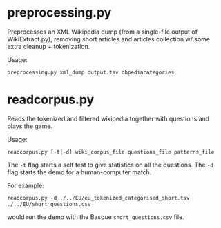 # preprocessing.py

Preprocesses an XML Wikipedia dump (from a single-file output of WikiExtract.py), removing short articles and articles collection w/ some extra cleanup + tokenization.

Usage:

`preprocessing.py xml_dump output.tsv dbpediacategories`

# readcorpus.py

Reads the tokenized and filtered wikipedia together with questions and plays the game.

Usage:

`readcorpus.py [-t|-d] wiki_corpus_file questions_file patterns_file`

The `-t` flag starts a self test to give statistics on all the questions.  The `-d` flag starts the demo for a human-computer match.

For example:

`readcorpus.py -d ./../EU/eu_tokenized_categorised_short.tsv ./../EU/short_questions.csv`

would run the demo with the Basque `short_questions.csv` file.
